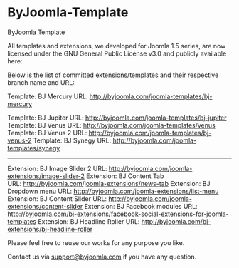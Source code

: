 ByJoomla-Template
=================

ByJoomla Template

All templates and extensions, we developed for Joomla 1.5 series, are now licensed under the GNU General Public License v3.0 and publicly available here:


Below is the list of committed extensions/templates and their respective branch name and URL:

Template: BJ Mercury
    URL: http://byjoomla.com/joomla-templates/bj-mercury

Template: BJ Jupiter
    URL: http://byjoomla.com/joomla-templates/bj-jupiter
Template: BJ Venus 
    URL: http://byjoomla.com/joomla-templates/venus 
Template: BJ Venus 2
    URL: http://byjoomla.com/joomla-templates/bj-venus-2
Template: BJ Synegy
    URL: http://byjoomla.com/joomla-templates/synegy
___________
    
Extension: BJ Image Slider 2
    URL: http://byjoomla.com/joomla-extensions/image-slider-2
Extension: BJ Content Tab    
    URL: http://byjoomla.com/joomla-extensions/news-tab
Extension: BJ Dropdown menu 
    URL: http://byjoomla.com/joomla-extensions/list-menu
Extension: BJ Content Slider 
    URL: http://byjoomla.com/joomla-extensions/content-slider
Extension: BJ Facebook modules
    URL: http://byjoomla.com/bj-extensions/facebook-social-extensions-for-joomla-templates
Extension: BJ Headline Roller 
    URL: http://byjoomla.com/bj-extensions/bj-headline-roller

Please feel free to reuse our works for any purpose you like. 

Contact us via support@byjoomla.com if you have any question.